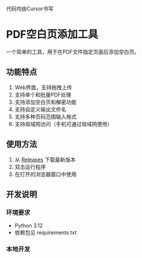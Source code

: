 代码均由Cursor书写

# PDF空白页添加工具

一个简单的工具，用于在PDF文件指定页面后添加空白页。

## 功能特点

1. Web界面，支持拖拽上传
2. 支持单个和批量PDF处理
3. 支持添加空白页和解密功能
4. 支持自定义输出文件名
5. 支持多种页码范围输入格式
6. 支持局域网访问（手机可通过局域网使用）

## 使用方法

1. 从 [Releases](../../releases) 下载最新版本
2. 双击运行程序
3. 在打开的浏览器窗口中使用

## 开发说明

### 环境要求
- Python 3.12
- 依赖包见 requirements.txt

### 本地开发 
